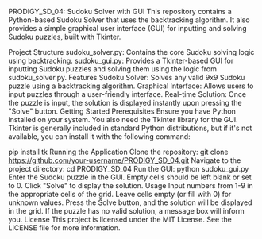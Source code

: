 PRODIGY_SD_04: Sudoku Solver with GUI
This repository contains a Python-based Sudoku Solver that uses the backtracking algorithm. It also provides a simple graphical user interface (GUI) for inputting and solving Sudoku puzzles, built with Tkinter.

Project Structure
sudoku_solver.py: Contains the core Sudoku solving logic using backtracking.
sudoku_gui.py: Provides a Tkinter-based GUI for inputting Sudoku puzzles and solving them using the logic from sudoku_solver.py.
Features
Sudoku Solver: Solves any valid 9x9 Sudoku puzzle using a backtracking algorithm.
Graphical Interface: Allows users to input puzzles through a user-friendly interface.
Real-time Solution: Once the puzzle is input, the solution is displayed instantly upon pressing the "Solve" button.
Getting Started
Prerequisites
Ensure you have Python installed on your system. You also need the Tkinter library for the GUI. Tkinter is generally included in standard Python distributions, but if it's not available, you can install it with the following command:

pip install tk
Running the Application
Clone the repository:
git clone https://github.com/your-username/PRODIGY_SD_04.git
Navigate to the project directory:
cd PRODIGY_SD_04
Run the GUI:
python sudoku_gui.py
Enter the Sudoku puzzle in the GUI. Empty cells should be left blank or set to 0. Click "Solve" to display the solution.
Usage
Input numbers from 1-9 in the appropriate cells of the grid.
Leave cells empty (or fill with 0) for unknown values.
Press the Solve button, and the solution will be displayed in the grid. If the puzzle has no valid solution, a message box will inform you.
License
This project is licensed under the MIT License. See the LICENSE file for more information.
